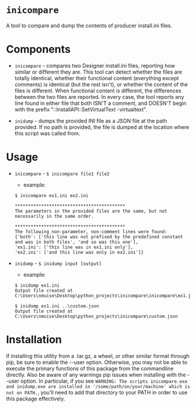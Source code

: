 # `inicompare`
A tool to compare and dump the contents of producer install.ini files.

# Components
* `inicompare` - compares two Designer install.ini files, reporting how similar or different they are. This tool can detect whether the files are totally identical, whether their functional content (everything except comments) is identical (but the rest isn't), or whether the content of the files is different. When functional content is different, the differences between the two files are reported.
In every case, the tool reports any line found in either file that both ISN'T a comment, and DOESN'T begin with the prefix "::InstallAPI::SetVirtualText -virtualtext".

* `inidump` - dumps the provided INI file as a JSON file at the path provided. If no path is provided, the file is dumped at the location where this script was called from.

# Usage
* `inicompare` - `$ inicompare file1 file2`
    * example: 
    ```
    $ inicompare ex1.ini ex2.ini

    ******************************************
    The parameters in the provided files are the same, but not necessarily in the same order.

    ******************************************
    The following non-parameter, non-comment lines were found:
    {'both': ['this line was not prefixed by the predefined constant and was in both files', 'and so was this one'],
    'ex1.ini': ['this line was in ex1.ini only'],
    'ex2.ini': ['and this line was only in ex2.ini']}
    ```

* `inidump` - `$ inidump input [output]`
    * example:
    ```
    $ inidump ex1.ini
    Output file created at C:\Users\nmuise\Desktop\python_projects\inicompare\inicompare\ex1.json
    
    $ inidump ex1.ini ..\custom.json
    Output file created at C:\Users\nmuise\Desktop\python_projects\inicompare\custom.json
    ```

# Installation
If installing this utility from a .tar.gz, a wheel, or other similar format through pip, be sure to enable the --user option. Otherwise, you may not be able to execute the primary functions of this package from the commandline directly. 
Also be aware of any warnings pip issues when installing with the --user option. In particular, if you see `WARNING: The scripts inicompare.exe and inidump.exe are installed in '/some/path/on/your/machine' which is not on PATH.`, you'll need to add that directory to your PATH in order to use this package effectively.

